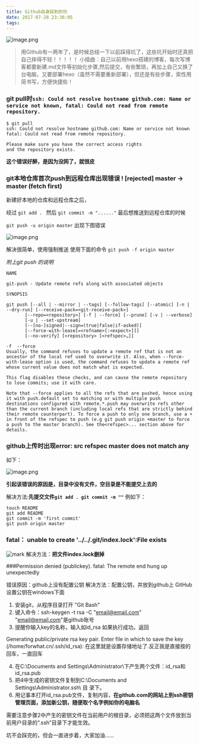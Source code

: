 ```yaml
---
title: Github自身踩到的坑
date: 2017-07-28 23:36:05
tags:
---
```

![image.png](http://upload-images.jianshu.io/upload_images/4340772-4134778cdc246b6f.png?imageMogr2/auto-orient/strip%7CimageView2/2/w/1240)

>用Github有一两年了，是时候总结一下以前踩得坑了，这些坑开始时还真把自己摔得不轻！！！！！
小插曲：自己以前用hexo搭建的博客，每次写博客都要新建.md文件等初始化步骤,然后提交，有些繁琐，再加上自己又换了台电脑，又要部署hexo（虽然不需要重新部署），但还是有些步骤，索性用简书写，方便快捷些！

### git pull时`ssh: Could not resolve hostname github.com: Name or service not known, fatal: Could not read from remote repository.`

```
$ git pull
ssh: Could not resolve hostname github.com: Name or service not known
fatal: Could not read from remote repository.

Please make sure you have the correct access rights
and the repository exists.
```
**这个错误好醉，是因为没网了，就很皮**


### git本地仓库首次push到远程仓库出现错误 ! [rejected] master -> master (fetch first)

新建好本地的仓库和远程仓库之后，

经过
`git add . `
然后
`git commit -m "......"`
最后想推送到远程仓库的时候

`git push -u origin master`
出现下图错误


![image.png](http://upload-images.jianshu.io/upload_images/4340772-92f06947d40a738d.png?imageMogr2/auto-orient/strip%7CimageView2/2/w/1240)

解决很简单，使用强制推送
使用下面的命令
`git push -f origin master `

*附上git push 的说明*
```
NAME

git-push - Update remote refs along with associated objects

SYNOPSIS

git push [--all | --mirror | --tags] [--follow-tags] [--atomic] [-n | --dry-run] [--receive-pack=<git-receive-pack>]
       [--repo=<repository>] [-f | --force] [--prune] [-v | --verbose]
       [-u | --set-upstream]
       [--[no-]signed|--sign=(true|false|if-asked)]
       [--force-with-lease[=<refname>[:<expect>]]]
       [--no-verify] [<repository> [<refspec>…​]]

-f  --force
Usually, the command refuses to update a remote ref that is not an ancestor of the local ref used to overwrite it. Also, when --force-with-lease option is used, the command refuses to update a remote ref whose current value does not match what is expected.

This flag disables these checks, and can cause the remote repository to lose commits; use it with care.

Note that --force applies to all the refs that are pushed, hence using it with push.default set to matching or with multiple push destinations configured with remote.*.push may overwrite refs other than the current branch (including local refs that are strictly behind their remote counterpart). To force a push to only one branch, use a + in front of the refspec to push (e.g git push origin +master to force a push to the master branch). See the<refspec>... section above for details.
```

### github上传时出现error: src refspec master does not match any

如下：

![image.png](http://upload-images.jianshu.io/upload_images/4340772-ee916947d8e430af.png?imageMogr2/auto-orient/strip%7CimageView2/2/w/1240)


**引起该错误的原因是，目录中没有文件，空目录是不能提交上去的**

解决方法:**先提交文件`git add . git commit -m ""`**
例如下：
```
touch README
git add README 
git commit -m 'first commit'
git push origin master
```
###  fatal： unable to create '../../.git/index.lock':File exists
  
  ![mark](http://upload-images.jianshu.io/upload_images/4340772-427e594cf0d5fe04.png?imageMogr2/auto-orient/strip%7CimageView2/2/w/1240)
  解决方法：**把文件index.lock删掉**

###Permission denied (publickey).
fatal: The remote end hung up unexpectedly

错误原因：github上没有配置公钥
解决方法：配置公钥，并放到github上
GitHub设置公钥在windows下面

1. 安装git，从程序目录打开 "Git Bash" 
2. 键入命令：ssh-keygen -t rsa -C "email@email.com"
  "email@email.com"是github账号
3. 提醒你输入key的名称，输入如id_rsa
如果执行成功。返回

Generating public/private rsa key pair.
Enter file in which to save the key (/home/forwhat.cn/.ssh/id_rsa): 
在这里就是设置存储地址了.反正我是直接按的回车，一直回车

4. 在C:\Documents and Settings\Administrator\下产生两个文件：id_rsa和id_rsa.pub
5. 把4中生成的密钥文件复制到C:\Documents and Settings\Administrator\.ssh\ 目 录下。
6. 用记事本打开id_rsa.pub文件，复制内容，**在github.com的网站上到ssh密钥管理页面，添加新公钥，随便取个名字例如你的电脑名**

需要注意步骤2中产生的密钥文件在当前用户的根目录，必须把这两个文件放到当前用户目录的“.ssh”目录下才能生效。

坑不会踩完的，但会一直进步着，大家加油......